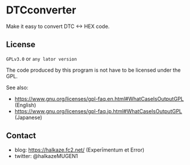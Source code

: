 # DTCconverter
Make it easy to convert DTC <-> HEX code.

## License
`GPLv3.0` or `any lator version`

The code produced by this program is not have to be licensed under the GPL.

See also:
* https://www.gnu.org/licenses/gpl-faq.en.html#WhatCaseIsOutputGPL (English)
* https://www.gnu.org/licenses/gpl-faq.jp.html#WhatCaseIsOutputGPL (Japanese)

## Contact
* blog: https://halkaze.fc2.net/ (Experīmentum et Error)
* twitter: @halkazeMUGEN1
